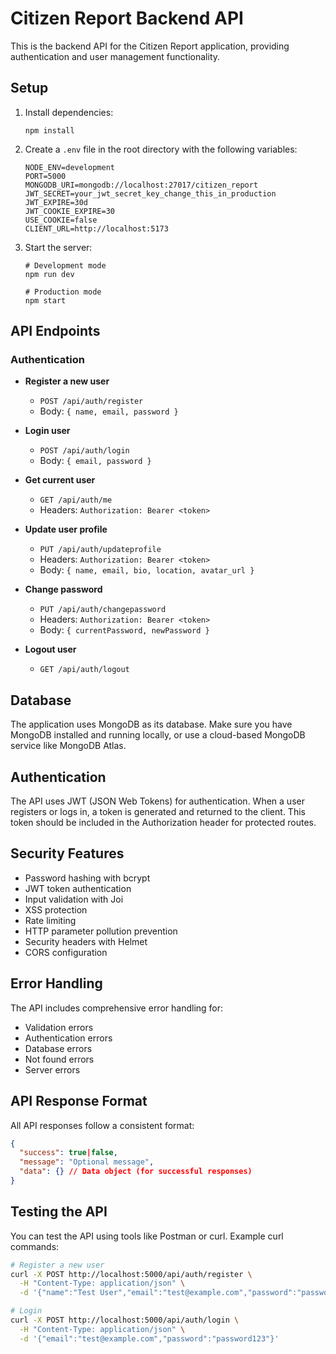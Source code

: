 # Citizen Report Backend API

This is the backend API for the Citizen Report application, providing authentication and user management functionality.

## Setup

1. Install dependencies:
   ```
   npm install
   ```

2. Create a `.env` file in the root directory with the following variables:
   ```
   NODE_ENV=development
   PORT=5000
   MONGODB_URI=mongodb://localhost:27017/citizen_report
   JWT_SECRET=your_jwt_secret_key_change_this_in_production
   JWT_EXPIRE=30d
   JWT_COOKIE_EXPIRE=30
   USE_COOKIE=false
   CLIENT_URL=http://localhost:5173
   ```

3. Start the server:
   ```
   # Development mode
   npm run dev

   # Production mode
   npm start
   ```

## API Endpoints

### Authentication

- **Register a new user**
  - `POST /api/auth/register`
  - Body: `{ name, email, password }`

- **Login user**
  - `POST /api/auth/login`
  - Body: `{ email, password }`

- **Get current user**
  - `GET /api/auth/me`
  - Headers: `Authorization: Bearer <token>`

- **Update user profile**
  - `PUT /api/auth/updateprofile`
  - Headers: `Authorization: Bearer <token>`
  - Body: `{ name, email, bio, location, avatar_url }`

- **Change password**
  - `PUT /api/auth/changepassword`
  - Headers: `Authorization: Bearer <token>`
  - Body: `{ currentPassword, newPassword }`

- **Logout user**
  - `GET /api/auth/logout`

## Database

The application uses MongoDB as its database. Make sure you have MongoDB installed and running locally, or use a cloud-based MongoDB service like MongoDB Atlas.

## Authentication

The API uses JWT (JSON Web Tokens) for authentication. When a user registers or logs in, a token is generated and returned to the client. This token should be included in the Authorization header for protected routes.

## Security Features

- Password hashing with bcrypt
- JWT token authentication
- Input validation with Joi
- XSS protection
- Rate limiting
- HTTP parameter pollution prevention
- Security headers with Helmet
- CORS configuration

## Error Handling

The API includes comprehensive error handling for:
- Validation errors
- Authentication errors
- Database errors
- Not found errors
- Server errors

## API Response Format

All API responses follow a consistent format:

```json
{
  "success": true|false,
  "message": "Optional message",
  "data": {} // Data object (for successful responses)
}
```

## Testing the API

You can test the API using tools like Postman or curl. Example curl commands:

```bash
# Register a new user
curl -X POST http://localhost:5000/api/auth/register \
  -H "Content-Type: application/json" \
  -d '{"name":"Test User","email":"test@example.com","password":"password123"}'

# Login
curl -X POST http://localhost:5000/api/auth/login \
  -H "Content-Type: application/json" \
  -d '{"email":"test@example.com","password":"password123"}'
```

